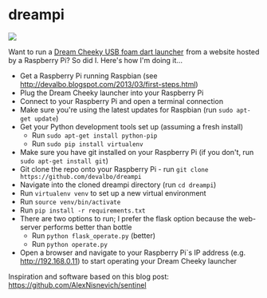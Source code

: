 dreampi
=======

<img src="https://lh3.googleusercontent.com/-tb2DVWezq2E/UY6_VrMnnyI/AAAAAAAAFL0/ZrEgFtUA20g/w816-h612-no/IMG_20130511_164749.jpg"/>

Want to run a <a target="_blank" href="http://www.amazon.com/s/?_encoding=UTF8&camp=1789&creative=390957&field-keywords=dream%20cheeky&linkCode=ur2&sprefix=dream%20chee%2Caps%2C165&tag=devalbo-20&url=search-alias%3Dtoys-and-games">Dream Cheeky USB foam dart launcher</a><img src="https://www.assoc-amazon.com/e/ir?t=devalbo-20&l=ur2&o=1" width="1" height="1" border="0" alt="" style="border:none !important; margin:0px !important;" />
from a website hosted by a Raspberry Pi? So did I. Here's how I'm doing it...

* Get a Raspberry Pi running Raspbian (see http://devalbo.blogspot.com/2013/03/first-steps.html)
* Plug the Dream Cheeky launcher into your Raspberry Pi
* Connect to your Raspberry Pi and open a terminal connection
* Make sure you're using the latest updates for Raspbian (run `sudo apt-get update`)
* Get your Python development tools set up (assuming a fresh install)
  - Run `sudo apt-get install python-pip`
  - Run `sudo pip install virtualenv`
* Make sure you have git installed on your Raspberry Pi (if you don't, run `sudo apt-get install git`)
* Git clone the repo onto your Raspberry Pi - run `git clone https://github.com/devalbo/dreampi`
* Navigate into the cloned dreampi directory (run `cd dreampi`)
* Run `virtualenv venv` to set up a new virtual environment
* Run `source venv/bin/activate`
* Run `pip install -r requirements.txt`
* There are two options to run; I prefer the flask option because the web-server performs better than bottle
  - Run `python flask_operate.py` (better)
  - Run `python operate.py`
* Open a browser and navigate to your Raspberry Pi`s IP address (e.g. http://192.168.0.11) to start
operating your Dream Cheeky launcher

Inspiration and software based on this blog post: https://github.com/AlexNisnevich/sentinel
